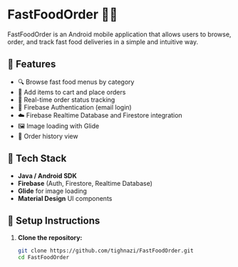 # FastFoodOrder 🍔📱

FastFoodOrder is an Android mobile application that allows users to browse, order, and track fast food deliveries in a simple and intuitive way.

## 📱 Features

- 🔍 Browse fast food menus by category
- 🛒 Add items to cart and place orders
- 🔔 Real-time order status tracking
- 🔐 Firebase Authentication (email login)
- ☁️ Firebase Realtime Database and Firestore integration
- 🖼 Image loading with Glide
- 🧾 Order history view

## 🚀 Tech Stack

- **Java / Android SDK**
- **Firebase** (Auth, Firestore, Realtime Database)
- **Glide** for image loading
- **Material Design** UI components

## 🔧 Setup Instructions

1. **Clone the repository:**
   ```bash
   git clone https://github.com/tighnazi/FastFoodOrder.git
   cd FastFoodOrder
